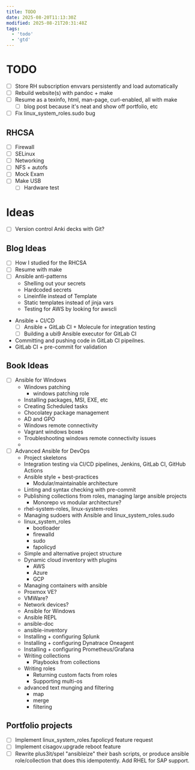 ```yaml
---
title: TODO
date: 2025-08-20T11:13:30Z
modified: 2025-08-21T20:31:48Z
tags:
  - 'todo'
  - 'gtd'
---
```


# TODO

- [ ] Store RH subscription envvars persistently and load automatically
- [ ] Rebuild website(s) with pandoc + make
- [ ] Resume as a texinfo, html, man-page, curl-enabled, all with make
    - [ ] blog post because it's neat and show off portfolio, etc
- [ ] Fix linux_system_roles.sudo bug
## RHCSA

- [ ] Firewall
- [ ] SELinux
- [ ] Networking
- [ ] NFS + autofs
- [ ] Mock Exam
- [ ] Make USB
    - [ ] Hardware test

# Ideas

- [ ] Version control Anki decks with Git?

## Blog Ideas

- [ ] How I studied for the RHCSA
- [ ] Resume with make
- [ ] Ansible anti-patterns
    - Shelling out your secrets
    - Hardcoded secrets
    - Lineinfile instead of Template
    - Static templates instead of jinja vars
    - Testing for AWS by looking for awscli
- Ansible + CI/CD
    - [ ] Ansible + GitLab CI + Molecule for integration testing
    - [ ] Building a ubi9 Ansible executor for GitLab CI
- Committing and pushing code in GitLab CI pipeilnes.
- GitLab CI + pre-commit for validation

## Book Ideas

- [ ] Ansible for Windows
  - Windows patching
    - windows patching role
  - Installing packages, MSI, EXE, etc
  - Creating Scheduled tasks
  - Chocolatey package management
  - AD and GPO
  - Windows remote connectivity
  - Vagrant windows boxes
  - Troubleshooting windows remote connectivity issues
  - 
- [ ] Advanced Ansible for DevOps
    - Project skeletons
    - Integration testing via CI/CD pipelines, Jenkins, GitLab CI, GitHub Actions
    - Ansible style + best-practices
      - Modular/maintainable architecture
    - Linting and syntax checking with pre-commit
    - Publishing collections from roles, managing large ansible projects
      - Monorepo vs modular architecture?
    - rhel-system-roles, linux-system-roles
    - Managing sudoers with Ansible and linux_system_roles.sudo
    - linux_system_roles
        - bootloader
        - firewalld
        - sudo
        - fapolicyd
    - Simple and alternative project structure
    - Dynamic cloud inventory with plugins
        - AWS
        - Azure
        - GCP
    - Managing containers with ansible
    - Proxmox VE?
    - VMWare?
    - Network devices?
    - Ansible for Windows
    - Ansible REPL
    - ansible-doc
    - ansible-inventory
    - Installing + configuring Splunk
    - Installing + configuring Dynatrace Oneagent
    - Installing + configuring Prometheus/Grafana
    - Writing collections
        - Playbooks from collections
    - Writing roles
        - Returning custom facts from roles
        - Supporting multi-os
    - advanced text munging and filtering
        - map
        - merge
        - filtering

## Portfolio projects

- [ ] Implement linux_system_roles.fapolicyd feature request
- [ ] Implement cisagov.upgrade reboot feature
- [ ] Rewrite plus3it/spel "ansibleize" their bash scripts, or produce ansible role/collection that does this idempotently. Add RHEL for SAP support.
